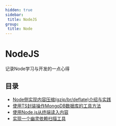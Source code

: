 ```yaml
---
hidden: true
sidebar:
 title: NodeJS
group:
 title: Node
---
```

# NodeJS

记录Node学习与开发的一点心得

## 目录
* [Node侧实现内容压缩(gzip/br/deflate)介绍与实践](./compress-response.md)
* [使用TS封装操作MongoDB数据库的工具方法](./mongoDb.md)
* [使用Node.js从终端读入内容](./p1.md)
* [实现一个幽灵依赖扫描工具](./phantom-dep-cli.md)

